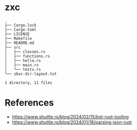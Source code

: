 # zxc
```
.
├── Cargo.lock
├── Cargo.toml
├── LICENSE
├── Makefile
├── README.md
├── src
│   ├── classes.rs
│   ├── functions.rs
│   ├── hello.rs
│   ├── main.rs
│   └── tests.rs
└── zbxc-dir-layout.txt

1 directory, 11 files

```
# References

- https://www.shuttle.rs/blog/2024/02/15/bst-rust-tooling
- https://www.shuttle.rs/blog/2024/01/18/parsing-json-rust

